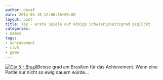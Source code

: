 ```yaml
---
author: decaf
date: 2014-03-16 12:06:36+00:00
layout: post
title: Yay - erste Spiele auf Königs Schwierigkeitsgrad geglückt
categories:
- Games
tags:
- achievement
- civ5
- game
---
```


[![Civ 5 - Brazil](http://clemi.ag3r.at/wp-content/uploads/2014/03/8930_2014-03-16_00002-300x168.png)](http://clemi.ag3r.at/wp-content/uploads/2014/03/8930_2014-03-16_00002.png)Beisse grad am Brasilien für das Achievement. Wenn eine Partie nur nicht so ewig dauern würde...
